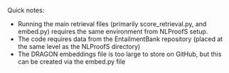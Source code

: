 Quick notes:
- Running the main retrieval files (primarily score_retrieval.py, and embed.py) requires the same environment from NLProofS setup. 
- The code requires data from the EntailmentBank repository (placed at the same level as the NLProofS directory)
- The DRAGON embeddings file is too large to store on GitHub, but this can be created via the embed.py file
